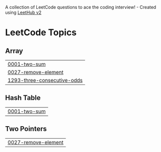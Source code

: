A collection of LeetCode questions to ace the coding interview! - Created using [LeetHub v2](https://github.com/arunbhardwaj/LeetHub-2.0)
<!---LeetCode Topics Start-->
# LeetCode Topics
## Array
|  |
| ------- |
| [0001-two-sum](https://github.com/Riya-l209/Leet/tree/master/0001-two-sum) |
| [0027-remove-element](https://github.com/Riya-l209/Leet/tree/master/0027-remove-element) |
| [1293-three-consecutive-odds](https://github.com/Riya-l209/Leet/tree/master/1293-three-consecutive-odds) |
## Hash Table
|  |
| ------- |
| [0001-two-sum](https://github.com/Riya-l209/Leet/tree/master/0001-two-sum) |
## Two Pointers
|  |
| ------- |
| [0027-remove-element](https://github.com/Riya-l209/Leet/tree/master/0027-remove-element) |
<!---LeetCode Topics End-->